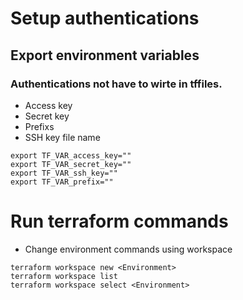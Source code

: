 # Setup authentications

## Export environment variables

### Authentications not have to wirte in tffiles.

* Access key
* Secret key
* Prefixs
* SSH key file name

```
export TF_VAR_access_key=""
export TF_VAR_secret_key=""
export TF_VAR_ssh_key=""
export TF_VAR_prefix=""
```

# Run terraform commands

* Change environment commands using workspace

```
terraform workspace new <Environment>
terraform workspace list
terraform workspace select <Environment>
```
